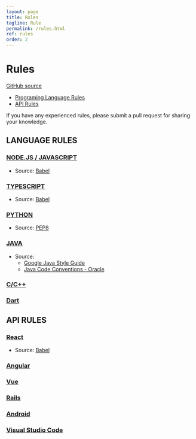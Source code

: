 ```yaml
---
layout: page
title: Rules
tagline: Rule
permalink: /rules.html
ref: rules
order: 2
---
```


# Rules 

[GitHub source](https://github.com/devreplay/devreplay/tree/master/src/rules)

* [Programing Language Rules](#language-rules)
* [API Rules](#api-rules)

If you have any experienced rules, please submit a pull request for sharing your knowledge.

## LANGUAGE RULES

### [NODE.JS / JAVASCRIPT](https://github.com/devreplay/devreplay/blob/master/src/rules/javascript.ts)

* Source: [Babel](https://babeljs.io/)

### [TYPESCRIPT](https://github.com/devreplay/devreplay/blob/master/src/rules/typescript.ts)

* Source: [Babel](https://babeljs.io/)

### [PYTHON](https://github.com/devreplay/devreplay/blob/master/src/rules/python.ts)

* Source: [PEP8](https://www.python.org/dev/peps/pep-0008/])

### [JAVA](https://github.com/devreplay/devreplay/blob/master/src/rules/java.ts)

* Source:
    * [Google Java Style Guide](https://google.github.io/styleguide/javaguide.html)
    * [Java Code Conventions - Oracle](https://www.oracle.com/technetwork/java/codeconventions-150003.pdf)

### [C/C++](https://github.com/devreplay/devreplay/blob/master/src/rules/c.ts)

### [Dart](https://github.com/devreplay/devreplay/blob/master/src/rules/dart.ts)

## API RULES

### [React](https://github.com/devreplay/devreplay/blob/master/src/rules/react.ts)

* Source: [Babel](https://babeljs.io/)

### [Angular](https://github.com/devreplay/devreplay/blob/master/src/rules/angular.ts)

### [Vue](https://github.com/devreplay/devreplay/blob/master/src/rules/vue.ts)

### [Rails](https://github.com/devreplay/devreplay/blob/master/src/rules/rails.ts)

### [Android](https://github.com/devreplay/devreplay/blob/master/src/rules/android.ts)

### [Visual Studio Code](https://github.com/devreplay/devreplay/blob/master/src/rules/vscode.ts)
